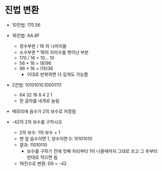 # 진법 변환

* 10진법: 170.56

* 16진법: AA.8F
  * 정수부분 / 16 의 나머지들
  * 소수부분 * 16의 자리수를 벗어난 부분
  * 170 / 16 = 10... 10
  * 56 * 16 = (8)96
  * 96 * 16 = (15)36
    * 이대로 반복하면 더 길게도 가능함
* 2진법: 10101010.10001111
  * 64 32 16 8 4 2 1
  * 한 글자를 네게로 늘림
* 메모리에 음수가 2의 보수로 저장됨

* -42의 2의 보수를 구하시오
  * 2의 보수: 1의 보수 + 1
  * 맨 앞 음수이면 1, 양수이면 0: 10101010
  * 결과: 11010110
    * 보수를 구하기 전에 첫째 자리부터 1이 나올때까지 그대로 쓰고 그 후부터 반대로 적으면 됨
  * 16진수로 변환: D6 = -42